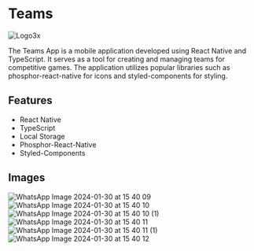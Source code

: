 # Teams

![Logo3x](https://github.com/Prattiz/teams/assets/135062914/6ed8e245-6a85-4ef3-8cfd-c4d2c9cb392a)

The Teams App is a mobile application developed using React Native and TypeScript. It serves as a tool for creating and managing teams for competitive games. The application utilizes popular libraries such as phosphor-react-native for icons and styled-components for styling.

## Features

- React Native
- TypeScript
- Local Storage
- Phosphor-React-Native
- Styled-Components

## Images


![WhatsApp Image 2024-01-30 at 15 40 09](https://github.com/Prattiz/teams/assets/135062914/9c16a4fd-20ec-4b78-ab4c-bd077e12f882)
![WhatsApp Image 2024-01-30 at 15 40 10](https://github.com/Prattiz/teams/assets/135062914/a18a0acf-c154-443c-a076-0112f1d00842)
![WhatsApp Image 2024-01-30 at 15 40 10 (1)](https://github.com/Prattiz/teams/assets/135062914/968fb58d-000e-4523-bde1-3f7b8ae9876e)
![WhatsApp Image 2024-01-30 at 15 40 11](https://github.com/Prattiz/teams/assets/135062914/d5235471-e6d1-41fd-9e4b-06b3ed0055bb)
![WhatsApp Image 2024-01-30 at 15 40 11 (1)](https://github.com/Prattiz/teams/assets/135062914/0587d939-d83b-4574-ae33-a55a8f6aa91f)
![WhatsApp Image 2024-01-30 at 15 40 12](https://github.com/Prattiz/teams/assets/135062914/3e5503b4-c9d6-4b1b-8495-edef2b94020c)
